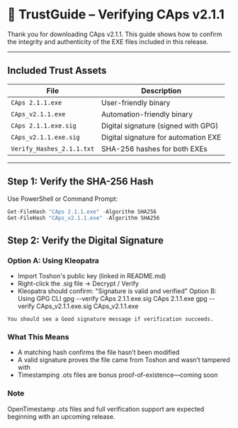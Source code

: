 # 🔐 TrustGuide – Verifying CAps v2.1.1

Thank you for downloading CAps v2.1.1. This guide shows how to confirm the integrity and authenticity of the EXE files included in this release.

---

## Included Trust Assets

| File                      | Description                                |
|---------------------------|---------------------------------------------|
| `CAps 2.1.1.exe`          | User-friendly binary                        |
| `CAps_v2.1.1.exe`         | Automation-friendly binary                  |
| `CAps 2.1.1.exe.sig`      | Digital signature (signed with GPG)         |
| `CAps_v2.1.1.exe.sig`     | Digital signature for automation EXE        |
| `Verify_Hashes_2.1.1.txt` | SHA-256 hashes for both EXEs                |

---

## Step 1: Verify the SHA-256 Hash

Use PowerShell or Command Prompt:

```powershell
Get-FileHash "CAps 2.1.1.exe" -Algorithm SHA256
Get-FileHash "CAps_v2.1.1.exe" -Algorithm SHA256
```

## Step 2: Verify the Digital Signature

### Option A: Using Kleopatra
- Import Toshon's public key (linked in README.md)
- Right-click the .sig file → Decrypt / Verify
- Kleopatra should confirm: "Signature is valid and verified"
Option B: Using GPG CLI
gpg --verify CAps 2.1.1.exe.sig CAps 2.1.1.exe
gpg --verify CAps_v2.1.1.exe.sig CAps_v2.1.1.exe

```
You should see a Good signature message if verification succeeds.
```

### What This Means
- A matching hash confirms the file hasn’t been modified
- A valid signature proves the file came from Toshon and wasn’t tampered with
- Timestamping .ots files are bonus proof-of-existence—coming soon

### Note
OpenTimestamp .ots files and full verification support are expected beginning with an upcoming release.
